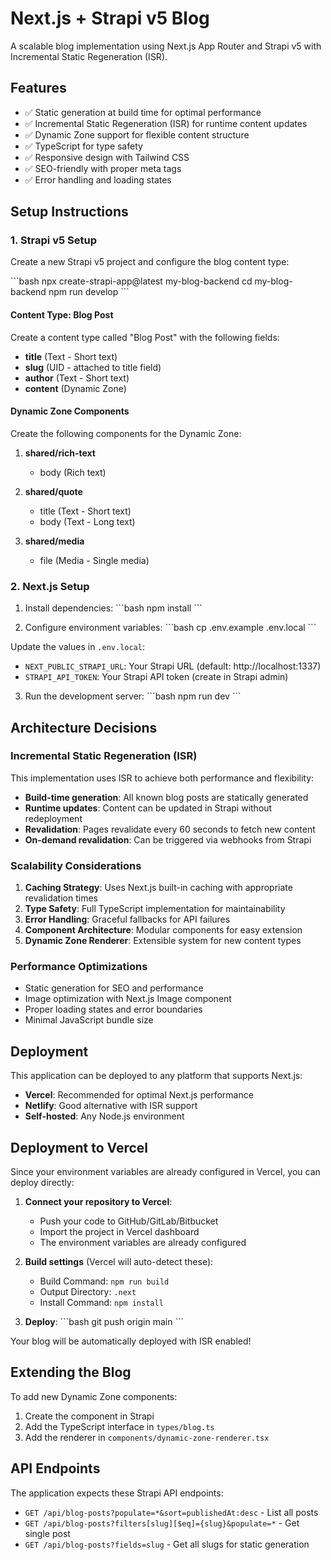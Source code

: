 # Next.js + Strapi v5 Blog

A scalable blog implementation using Next.js App Router and Strapi v5 with Incremental Static Regeneration (ISR).

## Features

- ✅ Static generation at build time for optimal performance
- ✅ Incremental Static Regeneration (ISR) for runtime content updates
- ✅ Dynamic Zone support for flexible content structure
- ✅ TypeScript for type safety
- ✅ Responsive design with Tailwind CSS
- ✅ SEO-friendly with proper meta tags
- ✅ Error handling and loading states

## Setup Instructions

### 1. Strapi v5 Setup

Create a new Strapi v5 project and configure the blog content type:

\`\`\`bash
npx create-strapi-app@latest my-blog-backend
cd my-blog-backend
npm run develop
\`\`\`

#### Content Type: Blog Post

Create a content type called "Blog Post" with the following fields:

- **title** (Text - Short text)
- **slug** (UID - attached to title field)
- **author** (Text - Short text)
- **content** (Dynamic Zone)

#### Dynamic Zone Components

Create the following components for the Dynamic Zone:

1. **shared/rich-text**
   - body (Rich text)

2. **shared/quote**
   - title (Text - Short text)
   - body (Text - Long text)

3. **shared/media**
   - file (Media - Single media)

### 2. Next.js Setup

1. Install dependencies:
\`\`\`bash
npm install
\`\`\`

2. Configure environment variables:
\`\`\`bash
cp .env.example .env.local
\`\`\`

Update the values in `.env.local`:
- `NEXT_PUBLIC_STRAPI_URL`: Your Strapi URL (default: http://localhost:1337)
- `STRAPI_API_TOKEN`: Your Strapi API token (create in Strapi admin)

3. Run the development server:
\`\`\`bash
npm run dev
\`\`\`

## Architecture Decisions

### Incremental Static Regeneration (ISR)

This implementation uses ISR to achieve both performance and flexibility:

- **Build-time generation**: All known blog posts are statically generated
- **Runtime updates**: Content can be updated in Strapi without redeployment
- **Revalidation**: Pages revalidate every 60 seconds to fetch new content
- **On-demand revalidation**: Can be triggered via webhooks from Strapi

### Scalability Considerations

1. **Caching Strategy**: Uses Next.js built-in caching with appropriate revalidation times
2. **Type Safety**: Full TypeScript implementation for maintainability
3. **Error Handling**: Graceful fallbacks for API failures
4. **Component Architecture**: Modular components for easy extension
5. **Dynamic Zone Renderer**: Extensible system for new content types

### Performance Optimizations

- Static generation for SEO and performance
- Image optimization with Next.js Image component
- Proper loading states and error boundaries
- Minimal JavaScript bundle size

## Deployment

This application can be deployed to any platform that supports Next.js:

- **Vercel**: Recommended for optimal Next.js performance
- **Netlify**: Good alternative with ISR support
- **Self-hosted**: Any Node.js environment

## Deployment to Vercel

Since your environment variables are already configured in Vercel, you can deploy directly:

1. **Connect your repository to Vercel**:
   - Push your code to GitHub/GitLab/Bitbucket
   - Import the project in Vercel dashboard
   - The environment variables are already configured

2. **Build settings** (Vercel will auto-detect these):
   - Build Command: `npm run build`
   - Output Directory: `.next`
   - Install Command: `npm install`

3. **Deploy**:
   \`\`\`bash
   git push origin main
   \`\`\`

Your blog will be automatically deployed with ISR enabled!

## Extending the Blog

To add new Dynamic Zone components:

1. Create the component in Strapi
2. Add the TypeScript interface in `types/blog.ts`
3. Add the renderer in `components/dynamic-zone-renderer.tsx`

## API Endpoints

The application expects these Strapi API endpoints:

- `GET /api/blog-posts?populate=*&sort=publishedAt:desc` - List all posts
- `GET /api/blog-posts?filters[slug][$eq]={slug}&populate=*` - Get single post
- `GET /api/blog-posts?fields=slug` - Get all slugs for static generation
